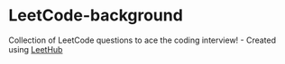 # LeetCode-background
Collection of LeetCode questions to ace the coding interview! - Created using [LeetHub](https://github.com/QasimWani/LeetHub)
